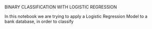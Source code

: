 BINARY CLASSIFICATION WITH LOGISTIC REGRESSION

In this notebook we are trying to apply a Logistic Regression Model to a bank database, in order to classify
